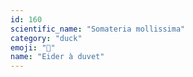 ```yaml
---
id: 160
scientific_name: "Somateria mollissima"
category: "duck"
emoji: "🦆"
name: "Eider à duvet"
---
```


